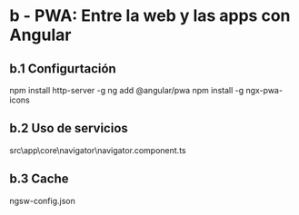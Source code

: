 # b - PWA: Entre la web y las apps con Angular

## b.1 Configurtación
npm install http-server -g
ng add @angular/pwa
npm install -g ngx-pwa-icons

## b.2 Uso de servicios
src\app\core\navigator\navigator.component.ts

## b.3 Cache
ngsw-config.json









